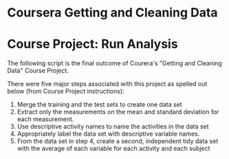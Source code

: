 # Coursera Getting and Cleaning Data
# Course Project: Run Analysis

The following script is the final outcome of Courera's "Getting and Cleaning Data" Course Project.

There were five major steps associated with this project as spelled out below (from Course Project instructions):

1. Merge the training and the test sets to create one data set
2. Extract only the measurements on the mean and standard deviation for each measurement. 
3. Use descriptive activity names to name the activities in the data set
4. Appropriately label the data set with descriptive variable names. 
5. From the data set in step 4, create a second, independent tidy data set with the average of each variable for each activity and each subject
